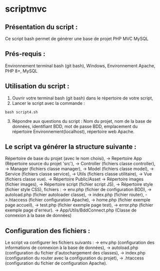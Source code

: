 # scriptmvc
## Présentation du script :
Ce script bash permet de générer une base de projet PHP MVC MySQL
## Prés-requis : 
Environnement terminal bash (git bash),
Windows,
Environnement Apache, PHP 8+, MySQL
## Utilisation du script :
1. Ouvrir votre terminal bash (git bash) dans le répertoire de votre script,
2. Lancer le script avec la commande :
```
bash script4.sh
```
3. Répondre aux questions du script :
Nom du projet, nom de la base de données, identifiant BDD, mot de passe BDD, emplacement du répertoire Environnement(localhost), répertoire web Apache.
## Le script va générer la structure suivante :
Répertoire de base du projet (avec le nom choisi),
-> Repertoire App (Répertoire source du projet 'src'),
-> Controller (fichiers classe controller),
-> Manager (fichiers classe manager),
-> Model (fichiers classe model),
-> Service (fichiers classe service),
-> Utils (fichiers classe utilitaire),
-> Vue (fichiers classe vue).
-> Répertoire Public/Asset
-> Répertoire images (fichier images),
-> Répertoire script (fichier script JS),
-> Répertoire style (fichier style CSS),
fichiers :
-> env.php (fichier de configuration BDD),
-> autoload.php (fichier autoloader classe),
-> index.php (fichier router),
->.htaccess (fichier configuration Apache),
-> home.php (fichier exemple page accueil),
-> test.php (fichier exemple page test),
-> error.php (fichier exemple page d'erreur).
-> App/Utils/BddConnect.php (Classe de connexion à la base de données)
## Configuration des fichiers :
Le script va configurer les fichiers suivants :
-> env.php (configuration des informations de connexion à la base de données),
-> autoload.php (configuration du fichier d'autochargement des classes),
-> index.php (configuration du router avec la configuration du projet),
-> .htaccess (configuration du fichier de configuration Apache).